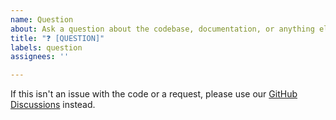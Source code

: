 ```yaml
---
name: Question
about: Ask a question about the codebase, documentation, or anything else.
title: "❓ [QUESTION]"
labels: question
assignees: ''

---
```


If this isn't an issue with the code or a request, please use our [GitHub Discussions](https://github.com/mir-group/nequip/discussions) instead.
